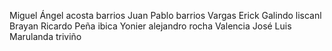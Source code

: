 Miguel Ángel acosta barrios 
Juan Pablo barrios Vargas 
Erick Galindo liscanl 
Brayan Ricardo Peña ibica
Yonier alejandro rocha Valencia 
José Luis Marulanda triviño
